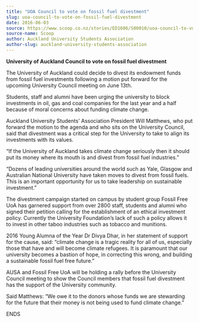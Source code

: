 ```yaml
---
title: "UOA Council to vote on fossil fuel divestment"
slug: uoa-council-to-vote-on-fossil-fuel-divestment
date: 2016-06-03
source: https://www.scoop.co.nz/stories/ED1606/S00010/uoa-council-to-vote-on-fossil-fuel-divestment.htm
source-name: Scoop
author: Auckland University Students Association
author-slug: auckland-university-students-association
---
```


<p><strong>University of Auckland Council to vote on fossil
fuel divestment</strong></p>

<p></p>

<p>The University of Auckland
could decide to divest its endowment funds from fossil fuel
investments following a motion put forward for the upcoming
University Council meeting on June 13th.<p>

<p>Students, staff
and alumni have been urging the university to block
investments in oil, gas and coal companies for the last year
and a half because of moral concerns about funding climate
change.</p>

<p>Auckland University Students’ Association
President Will Matthews, who put forward the motion to the
agenda and who sits on the University Council, said that
divestment was a critical step for the University to take to
align its investments with its values.</p>

<p>“If the
University of Auckland takes climate change seriously then
it should put its money where its mouth is and divest from
fossil fuel industries.”</p>

<p>“Dozens of leading
universities around the world such as Yale, Glasgow and
Australian National University have taken moves to divest
from fossil fuels. This is an important opportunity for us
to take leadership on sustainable investment.”</p>

<p>The
divestment campaign started on campus by student group
Fossil Free UoA has garnered support from over 2800 staff,
students and alumni who signed their petition calling for
the establishment of an ethical investment policy. Currently
the University Foundation’s lack of such a policy allows
it to invest in other taboo industries such as tobacco and
munitions.</p>

<p>2016 Young Alumna of the Year Dr Divya Dhar, in
her statement of support for the cause, said: “climate
change is a tragic reality for all of us, especially those
that have and will become climate refugees. It is paramount
that our university becomes a bastion of hope, in correcting
this wrong, and building a sustainable fossil fuel free
future.”</p>

<p>AUSA and Fossil Free UoA will be holding a
rally before the University Council meeting to show the
Council members that fossil fuel divestment has the support
of the University community.</p>

<p>Said Matthews: “We owe it
to the donors whose funds we are stewarding for the future
that their money is not being used to fund climate
change.”</p>

<p>ENDS<p>




<!--


